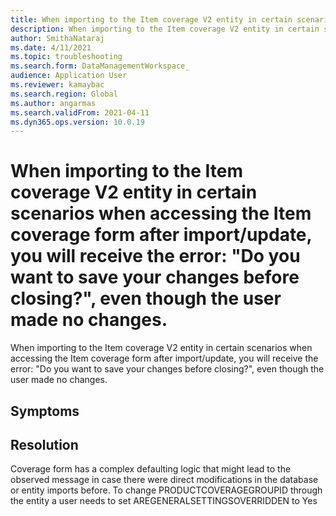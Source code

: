```yaml
---
title: When importing to the Item coverage V2 entity in certain scenarios when accessing the Item coverage form after import/update, you will receive the error: "Do you want to save your changes before closing?", even though the user made no changes.
description: When importing to the Item coverage V2 entity in certain scenarios when accessing the Item coverage form after import/update, you will receive the error: "Do you want to save your changes before closing?", even though the user made no changes.
author: SmithaNataraj
ms.date: 4/11/2021
ms.topic: troubleshooting
ms.search.form: DataManagementWorkspace_
audience: Application User
ms.reviewer: kamaybac
ms.search.region: Global
ms.author: angarmas
ms.search.validFrom: 2021-04-11
ms.dyn365.ops.version: 10.0.19
---
```


# When importing to the Item coverage V2 entity in certain scenarios when accessing the Item coverage form after import/update, you will receive the error: "Do you want to save your changes before closing?", even though the user made no changes.

 

When importing to the Item coverage V2 entity in certain scenarios when accessing the Item coverage form after import/update, you will receive the error: "Do you want to save your changes before closing?", even though the user made no changes.
 


## Symptoms





## Resolution
Coverage form has a complex defaulting logic that might lead to the observed message in case there were direct modifications in the database or entity imports before.
To change PRODUCTCOVERAGEGROUPID  through the entity a user needs to set AREGENERALSETTINGSOVERRIDDEN to Yes




